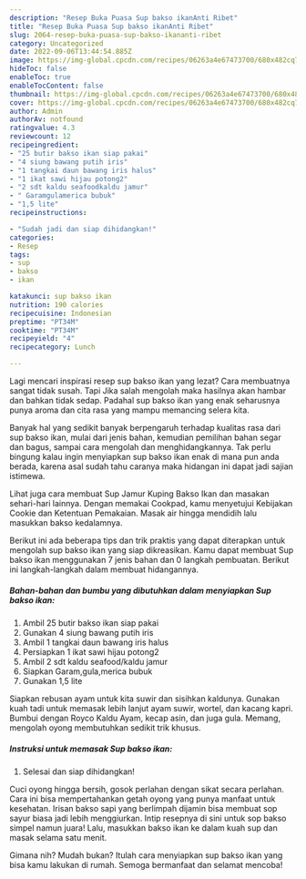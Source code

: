 ```yaml
---
description: "Resep Buka Puasa Sup bakso ikanAnti Ribet"
title: "Resep Buka Puasa Sup bakso ikanAnti Ribet"
slug: 2064-resep-buka-puasa-sup-bakso-ikananti-ribet
category: Uncategorized
date: 2022-09-06T13:44:54.885Z
image: https://img-global.cpcdn.com/recipes/06263a4e67473700/680x482cq70/sup-bakso-ikan-foto-resep-utama.jpg
hideToc: false
enableToc: true
enableTocContent: false
thumbnail: https://img-global.cpcdn.com/recipes/06263a4e67473700/680x482cq70/sup-bakso-ikan-foto-resep-utama.jpg
cover: https://img-global.cpcdn.com/recipes/06263a4e67473700/680x482cq70/sup-bakso-ikan-foto-resep-utama.jpg
author: Admin
authorAv: notfound
ratingvalue: 4.3
reviewcount: 12
recipeingredient:
- "25 butir bakso ikan siap pakai"
- "4 siung bawang putih iris"
- "1 tangkai daun bawang iris halus"
- "1 ikat sawi hijau potong2"
- "2 sdt kaldu seafoodkaldu jamur"
- " Garamgulamerica bubuk"
- "1,5 lite"
recipeinstructions:

- "Sudah jadi dan siap dihidangkan!"
categories:
- Resep
tags:
- sup
- bakso
- ikan

katakunci: sup bakso ikan 
nutrition: 190 calories
recipecuisine: Indonesian
preptime: "PT34M"
cooktime: "PT34M"
recipeyield: "4"
recipecategory: Lunch

---
```



Lagi mencari inspirasi resep sup bakso ikan yang lezat? Cara membuatnya sangat tidak susah. Tapi Jika salah mengolah maka hasilnya akan hambar dan bahkan tidak sedap. Padahal sup bakso ikan yang enak seharusnya punya aroma dan cita rasa yang mampu memancing selera kita.


Banyak hal yang sedikit banyak berpengaruh terhadap kualitas rasa dari sup bakso ikan, mulai dari jenis bahan, kemudian pemilihan bahan segar dan bagus, sampai cara mengolah dan menghidangkannya. Tak perlu bingung kalau ingin menyiapkan sup bakso ikan enak di mana pun anda berada, karena asal sudah tahu caranya maka hidangan ini dapat jadi sajian istimewa.

Lihat juga cara membuat Sup Jamur Kuping Bakso Ikan dan masakan sehari-hari lainnya. Dengan memakai Cookpad, kamu menyetujui Kebijakan Cookie dan Ketentuan Pemakaian. Masak air hingga mendidih lalu masukkan bakso kedalamnya.


Berikut ini ada beberapa tips dan trik praktis yang dapat diterapkan untuk mengolah sup bakso ikan yang siap dikreasikan. Kamu dapat membuat Sup bakso ikan menggunakan 7 jenis bahan dan 0 langkah pembuatan. Berikut ini langkah-langkah dalam membuat hidangannya.

<!--inarticleads1-->

##### Bahan-bahan dan bumbu yang dibutuhkan dalam menyiapkan Sup bakso ikan:

1. Ambil 25 butir bakso ikan siap pakai
1. Gunakan 4 siung bawang putih iris
1. Ambil 1 tangkai daun bawang iris halus
1. Persiapkan 1 ikat sawi hijau potong2
1. Ambil 2 sdt kaldu seafood/kaldu jamur
1. Siapkan  Garam,gula,merica bubuk
1. Gunakan 1,5 lite


Siapkan rebusan ayam untuk kita suwir dan sisihkan kaldunya. Gunakan kuah tadi untuk memasak lebih lanjut ayam suwir, wortel, dan kacang kapri. Bumbui dengan Royco Kaldu Ayam, kecap asin, dan juga gula. Memang, mengolah oyong membutuhkan sedikit trik khusus. 

<!--inarticleads2-->

##### Instruksi untuk memasak Sup bakso ikan:


1. Selesai dan siap dihidangkan!

Cuci oyong hingga bersih, gosok perlahan dengan sikat secara perlahan. Cara ini bisa mempertahankan getah oyong yang punya manfaat untuk kesehatan. Irisan bakso sapi yang berlimpah dijamin bisa membuat sop sayur biasa jadi lebih menggiurkan. Intip resepnya di sini untuk sop bakso simpel namun juara! Lalu, masukkan bakso ikan ke dalam kuah sup dan masak selama satu menit. 

Gimana nih? Mudah bukan? Itulah cara menyiapkan sup bakso ikan yang bisa kamu lakukan di rumah. Semoga bermanfaat dan selamat mencoba!
